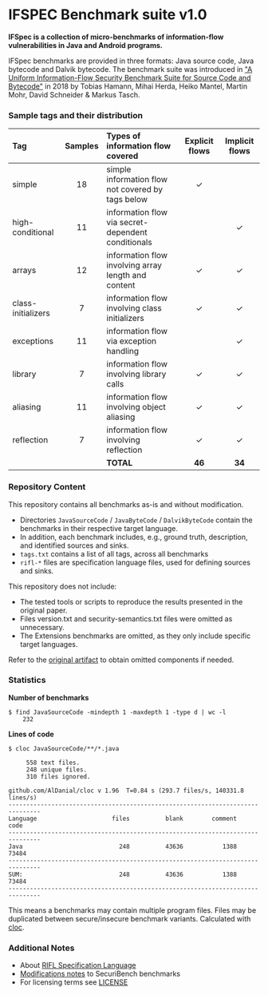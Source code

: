 # IFSPEC Benchmark suite v1.0

**IFSpec is a collection of micro-benchmarks of information-flow vulnerabilities in Java and Android programs.**

IFSpec benchmarks are provided in three formats: Java source code, Java bytecode and Dalvik bytecode.
The benchmark suite was introduced in ["A Uniform Information-Flow Security Benchmark Suite for Source Code and Bytecode"](https://doi.org/10.1007/978-3-030-03638-6_27)
in 2018 by Tobias Hamann, Mihai Herda, Heiko Mantel, Martin Mohr, David Schneider & Markus Tasch.

### Sample tags and their distribution

| Tag                | Samples | Types of information flow covered                   | Explicit flows | Implicit flows |
|:-------------------|:-------:|:----------------------------------------------------|:--------------:|:--------------:|
| simple             |   18    | simple information flow not covered by tags below   |       ✓        |                |
| high-conditional   |   11    | information flow via secret-dependent conditionals  |                |       ✓        |
| arrays             |   12    | information flow involving array length and content |       ✓        |       ✓        |
| class-initializers |    7    | information flow involving class initializers       |       ✓        |       ✓        |
| exceptions         |   11    | information flow via exception handling             |                |       ✓        |
| library            |    7    | information flow involving library calls            |       ✓        |       ✓        |
| aliasing           |   11    | information flow involving object aliasing          |       ✓        |       ✓        |
| reflection         |    7    | information flow involving reflection               |       ✓        |       ✓        |
|                    |         | **TOTAL**                                           |     **46**     |     **34**     |                                            

### Repository Content

This repository contains all benchmarks as-is and without modification.
* Directories `JavaSourceCode` / `JavaByteCode` / `DalvikByteCode` contain the benchmarks in their respective target language.
* In addition, each benchmark includes, e.g., ground truth, description, and identified sources and sinks.
* `tags.txt` contains a list of all tags, across all benchmarks
* `rifl-*` files are specification language files, used for defining sources and sinks.

This repository does not include: 
* The tested tools or scripts to reproduce the results presented in the original paper.
* Files version.txt and security-semantics.txt files were omitted as unnecessary.
* The Extensions benchmarks are omitted, as they only include specific target languages. 

Refer to the [original artifact](https://www.spp-rs3.de/IFSpec) to obtain omitted components if needed.

### Statistics

**Number of benchmarks**

```
$ find JavaSourceCode -mindepth 1 -maxdepth 1 -type d | wc -l
    232
```

**Lines of code**

``` 
$ cloc JavaSourceCode/**/*.java                            

     558 text files.
     248 unique files.                                          
     310 files ignored.

github.com/AlDanial/cloc v 1.96  T=0.84 s (293.7 files/s, 140331.8 lines/s)
-------------------------------------------------------------------------------
Language                     files          blank        comment           code
-------------------------------------------------------------------------------
Java                           248          43636           1388          73484
-------------------------------------------------------------------------------
SUM:                           248          43636           1388          73484
-------------------------------------------------------------------------------
```

This means a benchmarks may contain multiple program files.
Files may be duplicated between secure/insecure benchmark variants.
Calculated with [cloc](https://github.com/AlDanial/cloc).


### Additional Notes

* About [RIFL Specification Language](https://publikationen.bibliothek.kit.edu/1000092713)
* [Modifications notes](adjusted_securibench_micro_classifications.txt) to SecuriBench benchmarks
* For licensing terms see [LICENSE](LICENSE.md)
 
